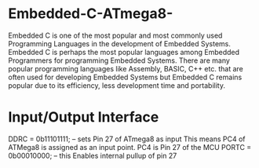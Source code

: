 # Embedded-C-ATmega8-
Embedded C is one of the most popular and most commonly used Programming Languages in the development of Embedded Systems. Embedded C is perhaps the most popular languages among Embedded Programmers for programming Embedded Systems. There are many popular programming languages like Assembly, BASIC, C++ etc. that are often used for developing Embedded Systems but Embedded C remains popular due to its efficiency, less development time and portability.
# Input/Output Interface 
DDRC = 0b11101111; – sets Pin 27 of ATmega8 as input
This means PC4 of ATMega8 is assigned as an input point.
PC4 is Pin 27 of the MCU
PORTC = 0b00010000; – this Enables internal pullup of pin 27
